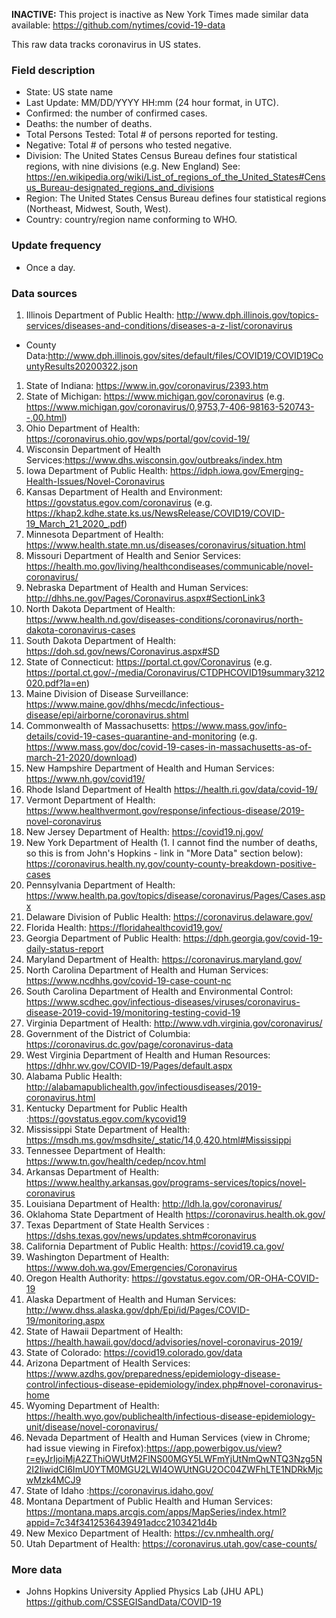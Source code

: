 **INACTIVE:** This project is inactive as New York Times made similar data available: https://github.com/nytimes/covid-19-data

This raw data tracks coronavirus in US states.

### Field description
* State: US state name
* Last Update: MM/DD/YYYY HH:mm  (24 hour format, in UTC).
* Confirmed: the number of confirmed cases.
* Deaths: the number of deaths.
* Total Persons Tested: Total # of persons reported for testing.
* Negative: Total # of persons who tested negative.
* Division: The United States Census Bureau defines four statistical regions, with nine divisions (e.g. New England) See: https://en.wikipedia.org/wiki/List_of_regions_of_the_United_States#Census_Bureau-designated_regions_and_divisions
* Region: The United States Census Bureau defines four statistical regions (Northeast, Midwest, South, West).
* Country: country/region name conforming to WHO.

### Update frequency
* Once a day.

### Data sources
1. Illinois Department of Public Health: http://www.dph.illinois.gov/topics-services/diseases-and-conditions/diseases-a-z-list/coronavirus
  * County Data:http://www.dph.illinois.gov/sites/default/files/COVID19/COVID19CountyResults20200322.json
1. State of Indiana: https://www.in.gov/coronavirus/2393.htm
1. State of Michigan: https://www.michigan.gov/coronavirus (e.g. https://www.michigan.gov/coronavirus/0,9753,7-406-98163-520743--,00.html)
1. Ohio Department of Health: https://coronavirus.ohio.gov/wps/portal/gov/covid-19/
1. Wisconsin Department of Health Services:https://www.dhs.wisconsin.gov/outbreaks/index.htm
1. Iowa Department of Public Health: https://idph.iowa.gov/Emerging-Health-Issues/Novel-Coronavirus
1. Kansas Department of Health and Environment: https://govstatus.egov.com/coronavirus (e.g. https://khap2.kdhe.state.ks.us/NewsRelease/COVID19/COVID-19_March_21_2020_.pdf)
1. Minnesota Department of Health: https://www.health.state.mn.us/diseases/coronavirus/situation.html
1. Missouri Department of Health and Senior Services: https://health.mo.gov/living/healthcondiseases/communicable/novel-coronavirus/
1. Nebraska Department of Health and Human Services: http://dhhs.ne.gov/Pages/Coronavirus.aspx#SectionLink3
1. North Dakota Department of Health: https://www.health.nd.gov/diseases-conditions/coronavirus/north-dakota-coronavirus-cases
1. South Dakota Department of Health: https://doh.sd.gov/news/Coronavirus.aspx#SD
1. State of Connecticut: https://portal.ct.gov/Coronavirus (e.g. https://portal.ct.gov/-/media/Coronavirus/CTDPHCOVID19summary3212020.pdf?la=en)
1. Maine Division of Disease Surveillance: https://www.maine.gov/dhhs/mecdc/infectious-disease/epi/airborne/coronavirus.shtml
1. Commonwealth of Massachusetts: https://www.mass.gov/info-details/covid-19-cases-quarantine-and-monitoring (e.g. https://www.mass.gov/doc/covid-19-cases-in-massachusetts-as-of-march-21-2020/download)
1. New Hampshire Department of Health and Human Services: https://www.nh.gov/covid19/
1. Rhode Island Department of Health https://health.ri.gov/data/covid-19/
1. Vermont Department of Health: https://www.healthvermont.gov/response/infectious-disease/2019-novel-coronavirus
1. New Jersey Department of Health: https://covid19.nj.gov/
1. New York Department of Health (1. I cannot find the number of deaths, so this is from John's Hopkins - link in "More Data" section below): https://coronavirus.health.ny.gov/county-county-breakdown-positive-cases
1. Pennsylvania Department of Health: https://www.health.pa.gov/topics/disease/coronavirus/Pages/Cases.aspx
1. Delaware Division of Public Health: https://coronavirus.delaware.gov/
1. Florida Health: https://floridahealthcovid19.gov/
1. Georgia Department of Public Health: https://dph.georgia.gov/covid-19-daily-status-report
1. Maryland Department of Health: https://coronavirus.maryland.gov/
1. North Carolina Department of Health and Human Services: https://www.ncdhhs.gov/covid-19-case-count-nc
1. South Carolina Department of Health and Environmental Control: https://www.scdhec.gov/infectious-diseases/viruses/coronavirus-disease-2019-covid-19/monitoring-testing-covid-19
1. Virginia Department of Health: http://www.vdh.virginia.gov/coronavirus/
1. Government of the District of Columbia: https://coronavirus.dc.gov/page/coronavirus-data
1. West Virginia Department of Health and Human Resources: https://dhhr.wv.gov/COVID-19/Pages/default.aspx
1. Alabama Public Health: http://alabamapublichealth.gov/infectiousdiseases/2019-coronavirus.html
1. Kentucky Department for Public Health :https://govstatus.egov.com/kycovid19
1. Mississippi State Department of Health: https://msdh.ms.gov/msdhsite/_static/14,0,420.html#Mississippi
1. Tennessee Department of Health: https://www.tn.gov/health/cedep/ncov.html
1. Arkansas Department of Health: https://www.healthy.arkansas.gov/programs-services/topics/novel-coronavirus
1. Louisiana Department of Health: http://ldh.la.gov/coronavirus/
1. Oklahoma State Department of Health https://coronavirus.health.ok.gov/
1. Texas Department of State Health Services : https://dshs.texas.gov/news/updates.shtm#coronavirus
1. California Department of Public Health: https://covid19.ca.gov/
1. Washington Department of Health: https://www.doh.wa.gov/Emergencies/Coronavirus
1. Oregon Health Authority: https://govstatus.egov.com/OR-OHA-COVID-19
1. Alaska Department of Health and Human Services: http://www.dhss.alaska.gov/dph/Epi/id/Pages/COVID-19/monitoring.aspx
1. State of Hawaii Department of Health: https://health.hawaii.gov/docd/advisories/novel-coronavirus-2019/
1. State of Colorado: https://covid19.colorado.gov/data
1. Arizona Department of Health Services: https://www.azdhs.gov/preparedness/epidemiology-disease-control/infectious-disease-epidemiology/index.php#novel-coronavirus-home
1. Wyoming Department of Health: https://health.wyo.gov/publichealth/infectious-disease-epidemiology-unit/disease/novel-coronavirus/
1. Nevada Department of Health and Human Services (view in Chrome; had issue viewing in Firefox):https://app.powerbigov.us/view?r=eyJrIjoiMjA2ZThiOWUtM2FlNS00MGY5LWFmYjUtNmQwNTQ3Nzg5N2I2IiwidCI6ImU0YTM0MGU2LWI4OWUtNGU2OC04ZWFhLTE1NDRkMjcwMzk4MCJ9
1. State of Idaho :https://coronavirus.idaho.gov/
1. Montana Department of Public Health and Human Services: https://montana.maps.arcgis.com/apps/MapSeries/index.html?appid=7c34f3412536439491adcc2103421d4b
1. New Mexico Department of Health: https://cv.nmhealth.org/
1. Utah Department of Health: https://coronavirus.utah.gov/case-counts/

### More data
* Johns Hopkins University Applied Physics Lab (JHU APL) https://github.com/CSSEGISandData/COVID-19
